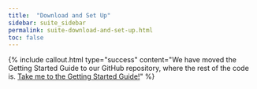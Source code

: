 ```yaml
---
title:  "Download and Set Up"
sidebar: suite_sidebar
permalink: suite-download-and-set-up.html
toc: false
---
```




{% include callout.html type="success" content="We have moved the Getting Started Guide to our GitHub repository, where the rest of the code is. <a href='https://github.com/Superalgos/Superalgos/blob/master/README.md' target='_blank'>Take me to the Getting Started Guide!</a>" %}